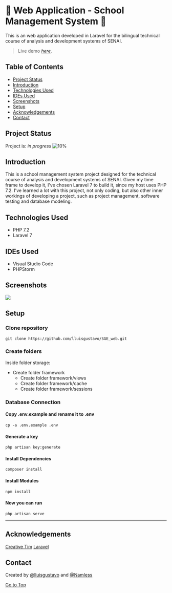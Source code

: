# :school_satchel: Web Application - School Management System  :school_satchel: <a name="top"></a>

This is an web application developed in Laravel for the bilingual technical course of analysis and development systems of SENAI. 
> Live demo [_here_](https://www.luisdesouza.com.br/sge).

## Table of Contents
* [Project Status](#project-status)
* [Introduction](#introduction)
* [Technologies Used](#technologies-used) 
* [IDEs Used](#ides-used) 
* [Screenshots](#screenshots)
* [Setup](#setup)  
* [Acknowledgements](#acknowledgements)
* [Contact](#contact) 

## Project Status <a name="project-status"></a>
Project is: _in progress_
![10%](https://progress-bar.dev/10)
 
## Introduction <a name="introduction"></a>

This is a school management system project designed for the technical course of analysis and development systems of SENAI. Given my time frame to develop it, I've chosen Laravel 7 to build it, since my host uses PHP 7.2.
I've learned a lot with this project, not only coding, but also other inner workings of developing a project, such as project management, software testing and database modeling.

## Technologies Used <a name="technologies-used"></a>
- PHP 7.2
- Laravel 7 

## IDEs Used <a name="ides-used"></a>
- Visual Studio Code
- PHPStorm

## Screenshots <a name="screenshots"></a>
![](./img/.png)

## Setup <a name="setup"></a>
### Clone repository ###

``` 
git clone https://github.com/lluisgustavo/SGE_web.git
```

### Create folders ###
Inside folder storage:
* Create folder framework 
  * Create folder framework/views 
  * Create folder framework/cache 
  * Create folder framework/sessions

### Database Connection ###
#### Copy .env.example and rename it to .env ####
```cp -a .env.example .env```
    
#### Generate a key ####
```php artisan key:generate```
    
#### Install Dependencies ####
```composer install```

#### Install Modules ####
```npm install ```

#### Now you can run ####
```php artisan serve```

- - - -

## Acknowledgements <a name="acknowledgements"></a>
[Creative Tim](www.creative-tim.com)
[Laravel](www.laravel.com) 

## Contact <a name="contact"></a>
Created by [@lluisgustavo](https://www.luisdesouza.com.br/) and [@Namless](https://github.com/NamIess)

[Go to Top](#top)

